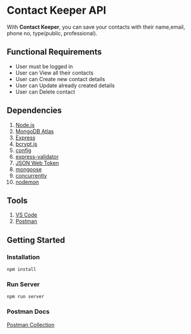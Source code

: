 # Contact Keeper API

With **Contact Keeper**, you can save your contacts with their name,email, phone no, type(public, professional).

## Functional Requirements

- User must be logged in
- User can View all their contacts
- User can Create new contact details
- User can Update already created details
- User can Delete contact

## Dependencies

1. [Node.js](https://nodejs.org/en/)
1. [MongoDB Atlas](https://www.mongodb.com/cloud/atlas)
1. [Express](https://expressjs.com/)
1. [bcrypt.js](https://www.npmjs.com/package/bcryptjs)
1. [config](https://www.npmjs.com/package/config)
1. [express-validator](https://www.npmjs.com/package/express-validator)
1. [JSON Web Token](https://jwt.io/)
1. [mongoose](https://www.npmjs.com/package/mongoose)
1. [concurrently](https://www.npmjs.com/package/concurrently)
1. [nodemon](https://www.npmjs.com/package/nodemon)

## Tools

1. [VS Code](https://code.visualstudio.com/)
2. [Postman](https://www.postman.com/)

## Getting Started

### Installation

```console
npm install
```

### Run Server

```console
npm run server
```

### Postman Docs

[Postman Collection](https://documenter.getpostman.com/view/16774571/TzsZq8Q3)
